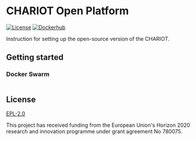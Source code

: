 # CHARIOT Open Platform

[![License](https://img.shields.io/badge/License-EPL%202.0-yellow.svg)](https://opensource.org/licenses/EPL-2.0)
[![Dockerhub](https://img.shields.io/badge/dockerhub-charioth2020-yellowgreen)](hub.docker.com/orgs/charioth2020/repositories)

Instruction for setting up the open-source version of the CHARIOT.

## Getting started

### Docker Swarm

```
```

## License
[EPL-2.0](https://choosealicense.com/licenses/epl-2.0/)

This project has received funding from the European Union's Horizon 2020 research and innovation programme under grant agreement No 780075.
